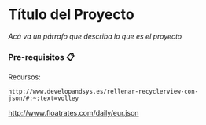 # Título del Proyecto

_Acá va un párrafo que describa lo que es el proyecto_


### Pre-requisitos 📋

Recursos:
```
http://www.developandsys.es/rellenar-recyclerview-con-json/#:~:text=volley
```
http://www.floatrates.com/daily/eur.json
```
